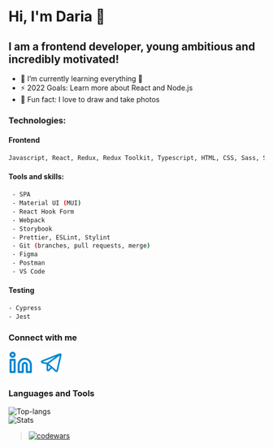 # Hi, I'm Daria 👋

## I am a frontend developer, young ambitious and incredibly motivated!

- 🔭 I’m currently learning everything 🤣
- ⚡ 2022 Goals: Learn more about React and Node.js
- 🌱 Fun fact: I love to draw and take photos

### Technologies:

#### Frontend
``` bash
Javascript, React, Redux, Redux Toolkit, Typescript, HTML, CSS, Sass, SCSS
```

#### Tools and skills:
``` bash
 - SPA
 - Material UI (MUI)
 - React Hook Form
 - Webpack
 - Storybook
 - Prettier, ESLint, Stylint
 - Git (branches, pull requests, merge)
 - Figma
 - Postman
 - VS Code
```

#### Testing
``` bash
- Cypress
- Jest
```

### Connect with me
[![linkedin](./img/linkedin.svg)](https://www.linkedin.com/in/daria-bannaia-97822a253/)
&nbsp;
[![telegram](./img/telegram.svg)](https://t.me/dari_bnnn)

### Languages and Tools

![Top-langs](https://github-readme-stats.vercel.app/api/top-langs/?username=daria-bnn&layout=compact)
<br />
![Stats](https://github-readme-stats.vercel.app/api?username=daria-bnn&show_icons=true&theme=nord)

> [![codewars](https://www.codewars.com/users/daria_bnn/badges/small)](https://www.codewars.com/users/daria_bnn)

